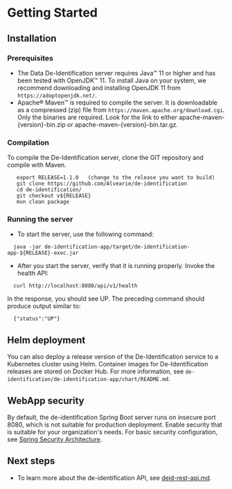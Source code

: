 # Getting Started

## Installation

### Prerequisites
   - The Data De-Identification server requires Java™ 11 or higher and has been tested with OpenJDK™ 11.  To install Java on your system, we recommend downloading and installing OpenJDK 11 from `https://adoptopenjdk.net/`.
   - Apache® Maven™ is required to compile the server. It is downloadable as a compressed (zip) file from `https://maven.apache.org/download.cgi`. Only the binaries are required. Look for the link to either apache-maven-{version}-bin.zip or apache-maven-{version}-bin.tar.gz.

### Compilation
To compile the De-Identification server, clone the GIT repository and compile with Maven.

```
   export RELEASE=1.1.0   (change to the release you want to build)
   git clone https://github.com/Alvearie/de-identification
   cd de-identification/
   git checkout v${RELEASE}
   mvn clean package
```

### Running the server

 - To start the server, use the following command: 

 ```
   java -jar de-identification-app/target/de-identification-app-${RELEASE}-exec.jar
 ```

 - After you start the server, verify that it is running properly. Invoke the health API:

 ```
   curl http://localhost:8080/api/v1/health
 ```

 In the response, you should see UP. The preceding command should produce output similar to:

 ```
   {"status":"UP"}
 ```

## Helm deployment
You can also deploy a release version of the De-Identification service to a Kubernetes cluster using Helm.  Container images for De-Identification releases are stored on Docker Hub.  For more information, see `de-identification/de-identification-app/chart/README.md`.

## WebApp security
By default, the de-identification Spring Boot server runs on insecure port 8080, which is not suitable for production deployment. Enable security that is suitable for your organization's needs. For basic security configuration, see [Spring Security Architecture](https://spring.io/guides/topicals/spring-security-architecture/).

## Next steps

- To learn more about the de-identification API, see [deid-rest-api.md](deid-rest-api.md). 
